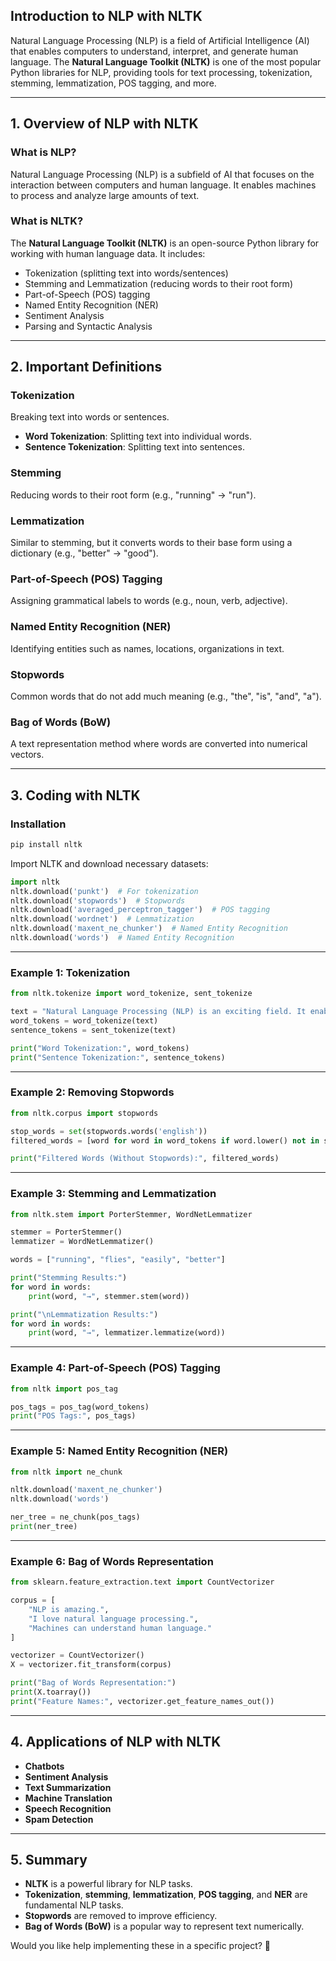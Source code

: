 ## **Introduction to NLP with NLTK**

Natural Language Processing (NLP) is a field of Artificial Intelligence (AI) that enables computers to understand, interpret, and generate human language. The **Natural Language Toolkit (NLTK)** is one of the most popular Python libraries for NLP, providing tools for text processing, tokenization, stemming, lemmatization, POS tagging, and more.

---

## **1. Overview of NLP with NLTK**
### **What is NLP?**
Natural Language Processing (NLP) is a subfield of AI that focuses on the interaction between computers and human language. It enables machines to process and analyze large amounts of text.

### **What is NLTK?**
The **Natural Language Toolkit (NLTK)** is an open-source Python library for working with human language data. It includes:
- Tokenization (splitting text into words/sentences)
- Stemming and Lemmatization (reducing words to their root form)
- Part-of-Speech (POS) tagging
- Named Entity Recognition (NER)
- Sentiment Analysis
- Parsing and Syntactic Analysis

---

## **2. Important Definitions**
### **Tokenization**
Breaking text into words or sentences.
- **Word Tokenization**: Splitting text into individual words.
- **Sentence Tokenization**: Splitting text into sentences.

### **Stemming**
Reducing words to their root form (e.g., "running" → "run").

### **Lemmatization**
Similar to stemming, but it converts words to their base form using a dictionary (e.g., "better" → "good").

### **Part-of-Speech (POS) Tagging**
Assigning grammatical labels to words (e.g., noun, verb, adjective).

### **Named Entity Recognition (NER)**
Identifying entities such as names, locations, organizations in text.

### **Stopwords**
Common words that do not add much meaning (e.g., "the", "is", "and", "a").

### **Bag of Words (BoW)**
A text representation method where words are converted into numerical vectors.

---

## **3. Coding with NLTK**
### **Installation**
```bash
pip install nltk
```
Import NLTK and download necessary datasets:
```python
import nltk
nltk.download('punkt')  # For tokenization
nltk.download('stopwords')  # Stopwords
nltk.download('averaged_perceptron_tagger')  # POS tagging
nltk.download('wordnet')  # Lemmatization
nltk.download('maxent_ne_chunker')  # Named Entity Recognition
nltk.download('words')  # Named Entity Recognition
```

---

### **Example 1: Tokenization**
```python
from nltk.tokenize import word_tokenize, sent_tokenize

text = "Natural Language Processing (NLP) is an exciting field. It enables computers to understand human language."
word_tokens = word_tokenize(text)
sentence_tokens = sent_tokenize(text)

print("Word Tokenization:", word_tokens)
print("Sentence Tokenization:", sentence_tokens)
```

---

### **Example 2: Removing Stopwords**
```python
from nltk.corpus import stopwords

stop_words = set(stopwords.words('english'))
filtered_words = [word for word in word_tokens if word.lower() not in stop_words]

print("Filtered Words (Without Stopwords):", filtered_words)
```

---

### **Example 3: Stemming and Lemmatization**
```python
from nltk.stem import PorterStemmer, WordNetLemmatizer

stemmer = PorterStemmer()
lemmatizer = WordNetLemmatizer()

words = ["running", "flies", "easily", "better"]

print("Stemming Results:")
for word in words:
    print(word, "→", stemmer.stem(word))

print("\nLemmatization Results:")
for word in words:
    print(word, "→", lemmatizer.lemmatize(word))
```

---

### **Example 4: Part-of-Speech (POS) Tagging**
```python
from nltk import pos_tag

pos_tags = pos_tag(word_tokens)
print("POS Tags:", pos_tags)
```

---

### **Example 5: Named Entity Recognition (NER)**
```python
from nltk import ne_chunk

nltk.download('maxent_ne_chunker')
nltk.download('words')

ner_tree = ne_chunk(pos_tags)
print(ner_tree)
```

---

### **Example 6: Bag of Words Representation**
```python
from sklearn.feature_extraction.text import CountVectorizer

corpus = [
    "NLP is amazing.",
    "I love natural language processing.",
    "Machines can understand human language."
]

vectorizer = CountVectorizer()
X = vectorizer.fit_transform(corpus)

print("Bag of Words Representation:")
print(X.toarray())
print("Feature Names:", vectorizer.get_feature_names_out())
```

---

## **4. Applications of NLP with NLTK**
- **Chatbots**
- **Sentiment Analysis**
- **Text Summarization**
- **Machine Translation**
- **Speech Recognition**
- **Spam Detection**

---

## **5. Summary**
- **NLTK** is a powerful library for NLP tasks.
- **Tokenization**, **stemming**, **lemmatization**, **POS tagging**, and **NER** are fundamental NLP tasks.
- **Stopwords** are removed to improve efficiency.
- **Bag of Words (BoW)** is a popular way to represent text numerically.

Would you like help implementing these in a specific project? 🚀
